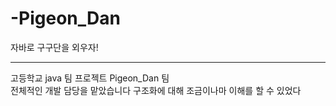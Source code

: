# -Pigeon_Dan
자바로 구구단을 외우자! <hr>

고등학교 java 팀 프로젝트 Pigeon_Dan 팀 <br>
전체적인 개발 담당을 맡았습니다 구조화에 대해 조금이나마 이해를 할 수 있었다 
